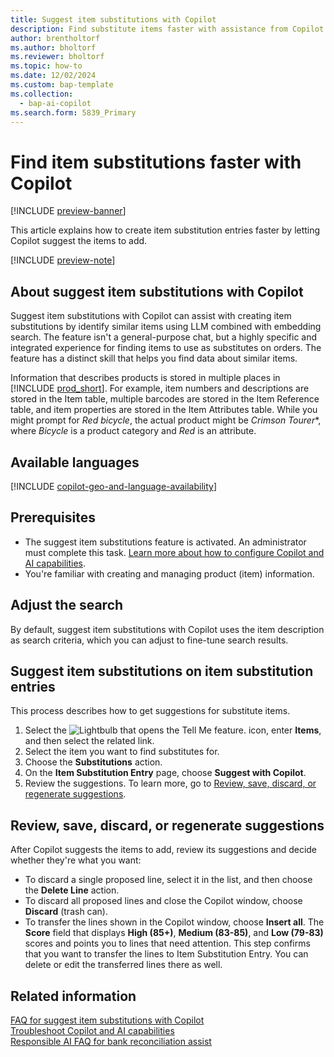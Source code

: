 ```yaml
---
title: Suggest item substitutions with Copilot
description: Find substitute items faster with assistance from Copilot.
author: brentholtorf
ms.author: bholtorf
ms.reviewer: bholtorf
ms.topic: how-to
ms.date: 12/02/2024
ms.custom: bap-template
ms.collection:
  - bap-ai-copilot
ms.search.form: 5839_Primary
---
```


# Find item substitutions faster with Copilot

[!INCLUDE [preview-banner](~/../shared-content/shared/preview-includes/preview-banner.md)]

This article explains how to create item substitution entries faster by letting Copilot suggest the items to add.

[!INCLUDE [preview-note](~/../shared-content/shared/preview-includes/production-ready-preview-dynamics365.md)]

## About suggest item substitutions with Copilot

Suggest item substitutions with Copilot can assist with creating item substitutions by identify similar items using LLM combined with embedding search. The feature isn't a general-purpose chat, but a highly specific and integrated experience for finding items to use as substitutes on orders. The feature has a distinct skill that helps you find data about similar items.

Information that describes products is stored in multiple places in [!INCLUDE [prod_short](includes/prod_short.md)]. For example, item numbers and descriptions are stored in the Item table, multiple barcodes are stored in the Item Reference table, and item properties are stored in the Item Attributes table. While you might prompt for *Red bicycle*, the actual product might be *Crimson Tourer**, where *Bicycle* is a product category and *Red* is an attribute.

## Available languages

[!INCLUDE [copilot-geo-and-language-availability](includes/copilot-geo-and-language-availability.md)]

## Prerequisites

- The suggest item substitutions feature is activated. An administrator must complete this task. [Learn more about how to configure Copilot and AI capabilities](enable-ai.md).
- You're familiar with creating and managing product (item) information.

## Adjust the search

By default, suggest item substitutions with Copilot uses the item description as search criteria, which you can adjust to fine-tune search results.

## Suggest item substitutions on item substitution entries

This process describes how to get suggestions for substitute items.

1. Select the ![Lightbulb that opens the Tell Me feature.](media/ui-search/search_small.png "Tell me what you want to do") icon, enter **Items**, and then select the related link.
2. Select the item you want to find substitutes for.
3. Choose the **Substitutions** action.
4. On the **Item Substitution Entry** page, choose **Suggest with Copilot**.
5. Review the suggestions. To learn more, go to [Review, save, discard, or regenerate suggestions](#review-save-discard-or-regenerate-suggestions).

## Review, save, discard, or regenerate suggestions

After Copilot suggests the items to add, review its suggestions and decide whether they're what you want:

- To discard a single proposed line, select it in the list, and then choose the **Delete Line** action.
- To discard all proposed lines and close the Copilot window, choose **Discard** (trash can).
- To transfer the lines shown in the Copilot window, choose **Insert all**.
The **Score** field that displays **High (85+)**, **Medium (83-85)**, and **Low (79-83)** scores and points you to lines that need attention.
This step confirms that you want to transfer the lines to Item Substitution Entry. You can delete or edit the transferred lines there as well.

## Related information

[FAQ for suggest item substitutions with Copilot](faq-suggest-item-substitutions-with-copilot.md)  
[Troubleshoot Copilot and AI capabilities](ai-copilot-troubleshooting.md)  
[Responsible AI FAQ for bank reconciliation assist](faqs-bank-reconciliation.md)
